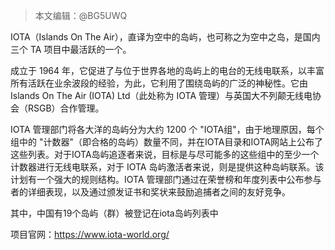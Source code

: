 > 本文编辑：@BG5UWQ

IOTA（Islands On The Air），直译为空中的岛屿，也可称之为空中之岛，是国内三个 TA 项目中最活跃的一个。

成立于 1964 年，它促进了与位于世界各地的岛屿上的电台的无线电联系，以丰富所有活跃在业余波段的经验，为此，它利用了围绕岛屿的广泛的神秘性。它由 Islands On The Air (IOTA) Ltd（此处称为 IOTA 管理）与英国大不列颠无线电协会（RSGB）合作管理。

IOTA 管理部门将各大洋的岛屿分为大约 1200 个 "IOTA组"，由于地理原因，每个组中的 "计数器"（即合格的岛屿）数量不同，并在IOTA目录和IOTA网站上公布了这些列表。对于IOTA岛屿追逐者来说，目标是与尽可能多的这些组中的至少一个计数器进行无线电联系，对于 IOTA 岛屿激活者来说，则是提供这种岛屿联系。该计划有一个强大的规则结构。IOTA 管理部门通过在荣誉榜和年度列表中公布参与者的详细表现，以及通过颁发证书和奖状来鼓励追捕者之间的友好竞争。

其中，中国有19个岛屿（群）被登记在iota岛屿列表中


项目官网：https://www.iota-world.org/